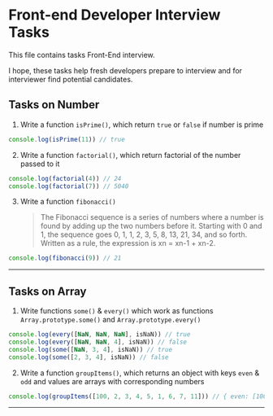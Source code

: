 # Front-end Developer Interview Tasks

This file contains tasks Front-End interview.

I hope, these tasks help fresh developers prepare to interview and for interviewer find potential candidates.

## Tasks on Number

1. Write a function `isPrime()`, which return `true` or `false` if number is prime

  ```js
  console.log(isPrime(11)) // true
  ```

2. Write a function `factorial()`, which return factorial of the number passed to it

  ```js
  console.log(factorial(4)) // 24
  console.log(factorial(7)) // 5040
  ```

3. Write a function `fibonacci()`
    >The Fibonacci sequence is a series of numbers where a number is found by adding up the two numbers before it. Starting with 0 and 1, the sequence goes 0, 1, 1, 2, 3, 5, 8, 13, 21, 34, and so forth. Written as a rule, the expression is xn = xn-1 + xn-2.

  ```js
  console.log(fibonacci(9)) // 21
  ```

----

## Tasks on Array

1. Write functions `some()` & `every()` which work as functions `Array.prototype.some()` and `Array.prototype.every()`

  ```js
  console.log(every([NaN, NaN, NaN], isNaN)) // true
  console.log(every([NaN, NaN, 4], isNaN)) // false
  console.log(some([NaN, 3, 4], isNaN)) // true
  console.log(some([2, 3, 4], isNaN)) // false
  ```

2. Write a function `groupItems()`, which returns an object with keys `even` & `odd` and values are arrays with corresponding numbers

  ```js
  console.log(groupItems([100, 2, 3, 4, 5, 1, 6, 7, 11])) // { even: [100, 2, 4, 6], odd: [3, 5, 1, 7, 11] }
  ```

----
